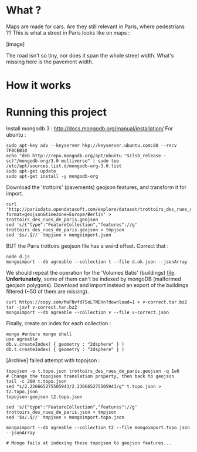 # What ? 

Maps are made for cars. Are they still relevant in Paris, where pedestrians ??
This is what a street in Paris looks like on maps : 

[image]

The road isn't so tiny, nor does it span the whole street width. 
What's missing here is the pavement width. 

# How it works 

# Running this project 

Install mongodb 3 : http://docs.mongodb.org/manual/installation/
For ubuntu :
```
sudo apt-key adv --keyserver hkp://keyserver.ubuntu.com:80 --recv 7F0CEB10
echo "deb http://repo.mongodb.org/apt/ubuntu "$(lsb_release -sc)"/mongodb-org/3.0 multiverse" | sudo tee /etc/apt/sources.list.d/mongodb-org-3.0.list
sudo apt-get update
sudo apt-get install -y mongodb-org
```




Download the 'trottoirs' (pavements) geojson features, and transform it for import. 

```
curl 'http://parisdata.opendatasoft.com/explore/dataset/trottoirs_des_rues_de_paris/download/?format=geojson&timezone=Europe/Berlin' > trottoirs_des_rues_de_paris.geojson
sed 's/{"type":"FeatureCollection","features"://g' trottoirs_des_rues_de_paris.geojson > tmpjson
sed '$s/.$//' tmpjson > mongoimport.json
```

BUT the Paris trottoirs geojson file has a weird offset. Correct that :

```
node d.js
mongoimport --db agreable --collection t --file d.ok.json --jsonArray
```


We should repeat the operation for the 'Volumes Batis' (buildings) [file](http://parisdata.opendatasoft.com/explore/dataset/volumesbatisparis2011/download/?format=geojson&timezone=Europe/Berlin). **Unfortunately**, some of them can't be indexed by mongoDB (malformed geojson polygons).
Download and import instead an export of the buildings filtered (~50 of them are missing).

```
curl https://copy.com/MaFNvfd7SoLTNEHn?download=1 > v-correct.tar.bz2
tar -jxvf v-correct.tar.bz2
mongoimport --db agreable --collection v --file v-correct.json 
```

Finally, create an index for each collection :

```
mongo #enters mongo shell
use agreable
db.v.createIndex( { geometry : "2dsphere" } )
db.t.createIndex( { geometry : "2dsphere" } )
```





[Archive] failed attempt with topojson :

```
topojson -o t.topo.json trottoirs_des_rues_de_paris.geojson -q 1e6
# Change the topojson translation property, then back to geojson
tail -c 200 t.topo.json
sed "s/2.226665275505943/2.236665275505943/g" t.topo.json > t2.topo.json
topojson-geojson t2.topo.json

sed 's/{"type":"FeatureCollection","features"://g' trottoirs_des_rues_de_paris.json > tmpjson
sed '$s/.$//' tmpjson > mongoimport.topo.json

mongoimport --db agreable --collection t2 --file mongoimport.topo.json --jsonArray

# Mongo fails at indexing these topojson to geojson features...
```
